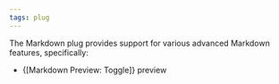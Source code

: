 ```yaml
---
tags: plug
---
```

The Markdown plug provides support for various advanced Markdown features, specifically:

* {[Markdown Preview: Toggle]} preview
